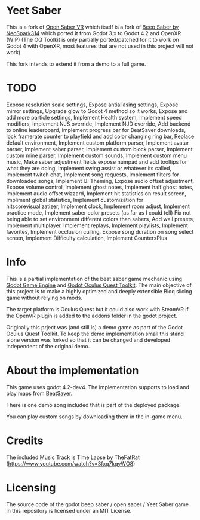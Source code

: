 # Yeet Saber
This is a fork of [Open Saber VR](https://github.com/dhcdht/OpenSaberVR) which itself is a fork of [Beep Saber by NeoSpark314](https://github.com/NeoSpark314/BeepSaber) which ported it from Godot 3.x to Godot 4.2 and OpenXR (WIP)
(The OQ Toolkit is only partially ported/patched for it to work on Godot 4 with OpenXR, most features that are not used in this project will not work)

This fork intends to extend it from a demo to a full game. 

# TODO

Expose resolution scale settings, Expose antialiasing settings, Expose mirror settings, Upgrade glow to Godot 4 method so it works, Expose and add more particle settings, Implement Health system, Implement speed modifiers, Implement NJS override, Implement NJD override, Add backend to online leaderboard, Implement progress bar for BeatSaver downloads, lock framerate counter to playfield and add color changing ring bar, Replace default environment, Implement custom platform parser, Implement avatar parser, Implement saber parser, Implement custom block parser,  Implement custom mine parser, Implement custom sounds, Implement custom menu music, Make saber adjustment fields expose numpad and add tooltips for what they are doing, Implement swing assist or whatever its called, Implement twitch chat, Implement song requests, Implement filters for downloaded songs, Implement UI Theming, Expose audio offset adjustment, Expose volume control, Implement ghost notes, Implement half ghost notes, Implement audio offset wizzard, Implement hit statistics on result screen, Impliment global statistics, Implement customization for hitscorevisualizatizer, Implement clock, Implement room adjust, Implement practice mode, Implement saber color presets (as far as I could tell) Fix not being able to set environment different colors than sabers, Add wall presets, Implement multiplayer, Implement replays, Implement playlists, Implement favorites, Implement occlusion culling, Expose song duration on song select screen, Implement Difficulty calculation, Implement CountersPlus



# Info

This is a partial implementation of the beat saber game mechanic using [Godot Game Engine](https://godotengine.org/) and [Godot Oculus Quest Toolkit](https://github.com/NeoSpark314/godot_oculus_quest_toolkit). The main objective of this project is to make a highly optimized and deeply extensible Bloq slicing game without relying on mods. 

The target platform is Oculus Quest but it could also work with SteamVR if the OpenVR plugin is added to the addons folder in the godot project.

Originally this prject was (and still is) a demo game as part of the Godot Oculus Quest Toolkit. To keep the demo implementation small
this stand alone version was forked so that it can be changed and developed independent of the original demo.


# About the implementation
This game uses godot 4.2-dev4. The implementation supports to load and play maps from [BeatSaver](https://beatsaver.com/).

There is one demo song included that is part of the deployed package.

You can play custom songs by downloading them in the in-game menu. 

# Credits
The included Music Track is Time Lapse by TheFatRat (https://www.youtube.com/watch?v=3fxq7kqyWO8)

# Licensing
The source code of the godot beep saber / open saber / Yeet Saber game in this repository is licensed under an MIT License.


